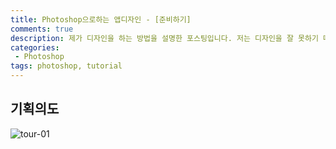 ```yaml
---
title: Photoshop으로하는 앱디자인 - [준비하기]
comments: true
description: 제가 디자인을 하는 방법을 설명한 포스팅입니다. 저는 디자인을 잘 못하기 때문에 야매(?)로 디자인을 하고 있습니다. 처음 디자인을 배우시는 분이라면 저와 같은 방법으로 시작하시면 재밌게 디자인을 시작할 수 있지 않을까..요? ㅎㅎㅎ
categories:
 - Photoshop
tags: photoshop, tutorial
---
```


## 기획의도

![tour-01](https://raw.githubusercontent.com/wkddnjset/wkddnjset.github.io/master/_posts/images/2018-02-01/tour_01.png "출처 : google")